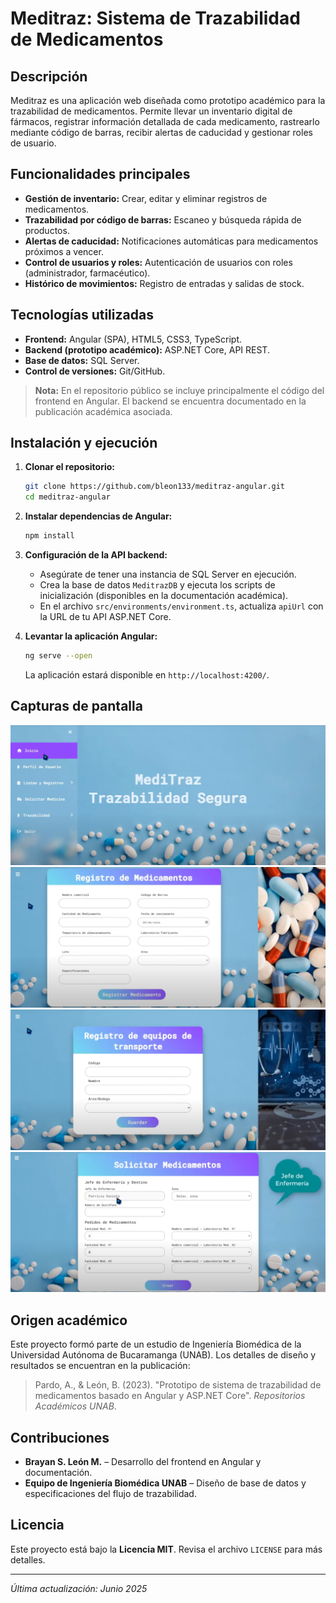 # Meditraz: Sistema de Trazabilidad de Medicamentos

## Descripción

Meditraz es una aplicación web diseñada como prototipo académico para la trazabilidad de medicamentos. Permite llevar un inventario digital de fármacos, registrar información detallada de cada medicamento, rastrearlo mediante código de barras, recibir alertas de caducidad y gestionar roles de usuario.

## Funcionalidades principales

* **Gestión de inventario:** Crear, editar y eliminar registros de medicamentos.
* **Trazabilidad por código de barras:** Escaneo y búsqueda rápida de productos.
* **Alertas de caducidad:** Notificaciones automáticas para medicamentos próximos a vencer.
* **Control de usuarios y roles:** Autenticación de usuarios con roles (administrador, farmacéutico).
* **Histórico de movimientos:** Registro de entradas y salidas de stock.

## Tecnologías utilizadas

* **Frontend:** Angular (SPA), HTML5, CSS3, TypeScript.
* **Backend (prototipo académico):** ASP.NET Core, API REST.
* **Base de datos:** SQL Server.
* **Control de versiones:** Git/GitHub.

> **Nota:** En el repositorio público se incluye principalmente el código del frontend en Angular. El backend se encuentra documentado en la publicación académica asociada.

## Instalación y ejecución

1. **Clonar el repositorio:**

   ```bash
   git clone https://github.com/bleon133/meditraz-angular.git
   cd meditraz-angular
   ```

2. **Instalar dependencias de Angular:**

   ```bash
   npm install
   ```

3. **Configuración de la API backend:**

   * Asegúrate de tener una instancia de SQL Server en ejecución.
   * Crea la base de datos `MeditrazDB` y ejecuta los scripts de inicialización (disponibles en la documentación académica).
   * En el archivo `src/environments/environment.ts`, actualiza `apiUrl` con la URL de tu API ASP.NET Core.

4. **Levantar la aplicación Angular:**

   ```bash
   ng serve --open
   ```

   La aplicación estará disponible en `http://localhost:4200/`.

## Capturas de pantalla

<!-- Inserta aquí capturas de la interfaz: formularios de registro, listas de medicamentos, alertas de caducidad, etc. -->

![Listado de Medicamentos](./screenshots/Meditraz.png)
![Detalle de Medicamento](./screenshots/Meditraz2.png)
![Detalle de Medicamento](./screenshots/Meditraz3.png)
![Detalle de Medicamento](./screenshots/Meditraz4.png)

## Origen académico

Este proyecto formó parte de un estudio de Ingeniería Biomédica de la Universidad Autónoma de Bucaramanga (UNAB). Los detalles de diseño y resultados se encuentran en la publicación:

> Pardo, A., & León, B. (2023). "Prototipo de sistema de trazabilidad de medicamentos basado en Angular y ASP.NET Core". *Repositorios Académicos UNAB*.

## Contribuciones

* **Brayan S. León M.** – Desarrollo del frontend en Angular y documentación.
* **Equipo de Ingeniería Biomédica UNAB** – Diseño de base de datos y especificaciones del flujo de trazabilidad.

## Licencia

Este proyecto está bajo la **Licencia MIT**. Revisa el archivo `LICENSE` para más detalles.

---

*Última actualización: Junio 2025*
